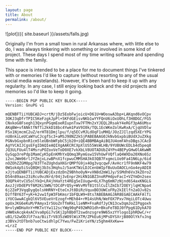 ```yaml
---
layout: page
title: About
permalink: /about/
---
```


![plot]({{ site.baseurl }}/assets/falls.jpg)

Originally I'm from a small town in rural Arkansas where, with little else to do, I was always tinkering with something or involved in some kind of project. These days I spend most of my time writing software and spending time with the family.

This space is intended to be a place for me to document things I've tinkered with or memories I'd like to capture (without resorting to any of the usual social media wastelands). However, it's been hard to keep it up with any regularity. In any case, I still enjoy looking back and the old projects and memories so I'd like to keep it going.

    -----BEGIN PGP PUBLIC KEY BLOCK-----
    Version: GnuPG v1
    
    mQENBFTiiYUBCADJ+crtM/jDz5EobFwjoicU+D61U+WOoswA3bp+LAKqnd6vOCpv
    3OKJ3qDfrTPIC5KeFzgkJpPl+5KFdGEisvNKb1wYYFQnU6iOxUOhLf3H8DGC/FG5
    CNxkoG8Fsegh13QxynPGqmEoeRIupnTxw7FTMn2xYJEQL2RsakY4eRGf3pA6UMsv
    AKqBW+vfANktfNfTi2kkD18bc4Ywm1PaV9I0k/TQL1EcWKeZolKwRxA/CjqUVDlw
    FSx1NjmcmC2uZ/erHT81Dmjlpu/f/q5ECvMJLdOqF1uMHQ/JOzZJIlzqd5XErYPG
    nU8nkiLeUCaWYuCJcgfSc3+aMSJ98NZ2kSjPABEBAAG0JkNvbGxpbiBUdXJuZXkg
    PGNvbGxpbnR1cm5leUBnbWFpbC5jb20+iQE4BBMBAgAiBQJU4omFAhsDBgsJCAcD
    AgYVCAIJCgsEFgIDAQIeAQIXgAAKCRCXpXlUS55WsWLHB/9YUBUWcEDLb4d5peq8
    JQ3ULFUu4lT4MsruPOZoxVeToD0XE7vkXbLV8UOTADUbZ4YPn4BEPyGHwOlAKwWR
    GySqp3rePdp1MamCyK5pEnKMhYxQOmq3RymGsw15VhUwFVQflaQ4WXDa20XNo6Sz
    i2vcJWm96rlJYZmjxLzwBPnX1fcpwuCMMSHA3kO3QB7FxgmcLUo9Fa41N6Lp/6id
    nOZOhZZGM0pg783TTeZUghdaXKGrQMPfG9jx4Og3vqcqwF/AvHcr1fF9nNKF4w79
    0W1ok4p5iSsQ8QHj3b3s3HqhuJ/5anKTWzLDJCenbWIpfBuUuOAOCLnGo4eyADI8
    xJjtuQENBFTiiYUBCADjExzdzDnZ9BhhoOyN+vXN8d2mW1Jy/SSMdh6Vx3kZOro2
    D54n89aas23iRcu9vzNrd/04j3vEnpr2HiKN1GBZ3noRPHdpvFacI+VZYmDn2sex
    3OQPk4tvCU5olYkQ+LR4jhHaYzt4REg5eIUugw+6LX7hg6mN7zNjnd6S4axKNGLG
    AxzJjVDdEPVf6M2Ki5WN/tDCdPrQ5y+WVvMVf81tSlCuIlZmIb72OEYjlqHCNpa4
    6j2ZeP3VqqDygQolsHHRNY+EteCnJt8DiRzVquxBO3UWCoFRy2kIElfn2aOJv82s
    DzffBY63T+yK+k2vw1fpW3FbKmsr1bFQLW9+8ts7ABEBAAGJAR8EGAECAAkFAlTi
    iYUCGwwACgkQl6V5VEueVrEzogf+MEh84+rM14sUhN/WeFOX7Pxv7HqiLOTc4Uwu
    opUxJKG6eKuM/PAmyxIr5UoZnTfmRkLlieNM+FnaRdfJyCN13cw3qmJoZIPqgoxh
    N+vlyWDHaXnY+MKTxtYw112scYWg90qP492WRO1dh+BkuFeT8DJ0fPpg61DykA7O
    zHW0xAcqk4xACVva0pGi7vSKj2phBb0T2swdnzsgre9W65xzYYlogoIphRDwC/+r
    uB1/S2wODJlF7xa/BiiTrV835zWO9lWiXTM/ZPkEu6jMPsDYSXrjB80OlYkfvJng
    z3BVxJtDTbnb7uoCtwidhlpC7Ywu/FwZiKrieYN/z5ghm4XxKw==
    =LrzZ
    -----END PGP PUBLIC KEY BLOCK-----
